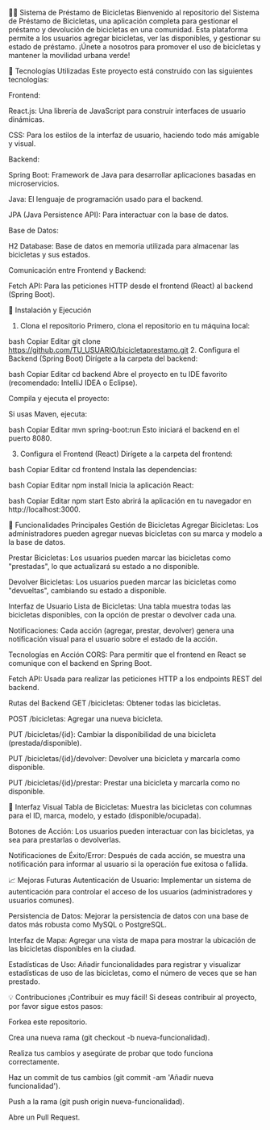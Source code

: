 🚴‍♂️ Sistema de Préstamo de Bicicletas
Bienvenido al repositorio del Sistema de Préstamo de Bicicletas, una aplicación completa para gestionar el préstamo y devolución de bicicletas en una comunidad. Esta plataforma permite a los usuarios agregar bicicletas, ver las disponibles, y gestionar su estado de préstamo. ¡Únete a nosotros para promover el uso de bicicletas y mantener la movilidad urbana verde!

🔧 Tecnologías Utilizadas
Este proyecto está construido con las siguientes tecnologías:

Frontend:

React.js: Una librería de JavaScript para construir interfaces de usuario dinámicas.

CSS: Para los estilos de la interfaz de usuario, haciendo todo más amigable y visual.

Backend:

Spring Boot: Framework de Java para desarrollar aplicaciones basadas en microservicios.

Java: El lenguaje de programación usado para el backend.

JPA (Java Persistence API): Para interactuar con la base de datos.

Base de Datos:

H2 Database: Base de datos en memoria utilizada para almacenar las bicicletas y sus estados.

Comunicación entre Frontend y Backend:

Fetch API: Para las peticiones HTTP desde el frontend (React) al backend (Spring Boot).

🚀 Instalación y Ejecución
1. Clona el repositorio
Primero, clona el repositorio en tu máquina local:

bash
Copiar
Editar
git clone https://github.com/TU_USUARIO/bicicletaprestamo.git
2. Configura el Backend (Spring Boot)
Dirígete a la carpeta del backend:

bash
Copiar
Editar
cd backend
Abre el proyecto en tu IDE favorito (recomendado: IntelliJ IDEA o Eclipse).

Compila y ejecuta el proyecto:

Si usas Maven, ejecuta:

bash
Copiar
Editar
mvn spring-boot:run
Esto iniciará el backend en el puerto 8080.

3. Configura el Frontend (React)
Dirígete a la carpeta del frontend:

bash
Copiar
Editar
cd frontend
Instala las dependencias:

bash
Copiar
Editar
npm install
Inicia la aplicación React:

bash
Copiar
Editar
npm start
Esto abrirá la aplicación en tu navegador en http://localhost:3000.

🧩 Funcionalidades Principales
Gestión de Bicicletas
Agregar Bicicletas: Los administradores pueden agregar nuevas bicicletas con su marca y modelo a la base de datos.

Prestar Bicicletas: Los usuarios pueden marcar las bicicletas como "prestadas", lo que actualizará su estado a no disponible.

Devolver Bicicletas: Los usuarios pueden marcar las bicicletas como "devueltas", cambiando su estado a disponible.

Interfaz de Usuario
Lista de Bicicletas: Una tabla muestra todas las bicicletas disponibles, con la opción de prestar o devolver cada una.

Notificaciones: Cada acción (agregar, prestar, devolver) genera una notificación visual para el usuario sobre el estado de la acción.

Tecnologías en Acción
CORS: Para permitir que el frontend en React se comunique con el backend en Spring Boot.

Fetch API: Usada para realizar las peticiones HTTP a los endpoints REST del backend.

Rutas del Backend
GET /bicicletas: Obtener todas las bicicletas.

POST /bicicletas: Agregar una nueva bicicleta.

PUT /bicicletas/{id}: Cambiar la disponibilidad de una bicicleta (prestada/disponible).

PUT /bicicletas/{id}/devolver: Devolver una bicicleta y marcarla como disponible.

PUT /bicicletas/{id}/prestar: Prestar una bicicleta y marcarla como no disponible.

🎨 Interfaz Visual
Tabla de Bicicletas: Muestra las bicicletas con columnas para el ID, marca, modelo, y estado (disponible/ocupada).

Botones de Acción: Los usuarios pueden interactuar con las bicicletas, ya sea para prestarlas o devolverlas.

Notificaciones de Éxito/Error: Después de cada acción, se muestra una notificación para informar al usuario si la operación fue exitosa o fallida.

📈 Mejoras Futuras
Autenticación de Usuario: Implementar un sistema de autenticación para controlar el acceso de los usuarios (administradores y usuarios comunes).

Persistencia de Datos: Mejorar la persistencia de datos con una base de datos más robusta como MySQL o PostgreSQL.

Interfaz de Mapa: Agregar una vista de mapa para mostrar la ubicación de las bicicletas disponibles en la ciudad.

Estadísticas de Uso: Añadir funcionalidades para registrar y visualizar estadísticas de uso de las bicicletas, como el número de veces que se han prestado.

💡 Contribuciones
¡Contribuir es muy fácil! Si deseas contribuir al proyecto, por favor sigue estos pasos:

Forkea este repositorio.

Crea una nueva rama (git checkout -b nueva-funcionalidad).

Realiza tus cambios y asegúrate de probar que todo funciona correctamente.

Haz un commit de tus cambios (git commit -am 'Añadir nueva funcionalidad').

Push a la rama (git push origin nueva-funcionalidad).

Abre un Pull Request.
